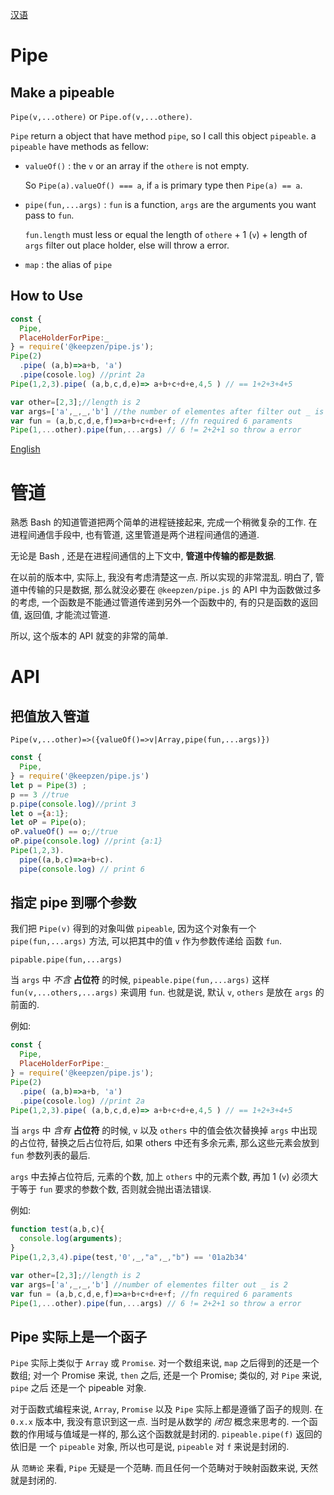 [汉语](#zh)
# Pipe <a id="en"></a>
## Make a pipeable
`Pipe(v,...othere)` or `Pipe.of(v,...othere)`.

`Pipe` return a object that have method `pipe`, so I call this object `pipeable`.
a `pipeable` have methods as fellow:
+ `valueOf()` : the `v` or an array if the `othere` is not empty.

  So `Pipe(a).valueOf() === a`, if `a` is primary type then `Pipe(a) == a`.
+ `pipe(fun,...args)` : `fun` is a function, `args` are the arguments you want pass to `fun`.

   `fun.length` must less or equal the length of `othere` + 1 (`v`) + length of `args` filter out place holder, else will throw a error.
+ `map` : the alias of `pipe`
## How to Use
```js
const {
  Pipe,
  PlaceHolderForPipe:_
} = require('@keepzen/pipe.js');
Pipe(2)
  .pipe( (a,b)=>a+b, 'a')
  .pipe(cosole.log) //print 2a
Pipe(1,2,3).pipe( (a,b,c,d,e)=> a+b+c+d+e,4,5 ) // == 1+2+3+4+5

var other=[2,3];//length is 2
var args=['a',_,_,'b'] //the number of elementes after filter out _ is 2
var fun = (a,b,c,d,e,f)=>a+b+c+d+e+f; //fn required 6 paraments
Pipe(1,...other).pipe(fun,...args) // 6 != 2+2+1 so throw a error
```
[English](#en)
# 管道 <a id="zh"></a>
熟悉 Bash 的知道管道把两个简单的进程链接起来, 完成一个稍微复杂的工作.
在进程间通信手段中, 也有管道, 这里管道是两个进程间通信的通道.

无论是 Bash , 还是在进程间通信的上下文中, **管道中传输的都是数据**.

在以前的版本中, 实际上, 我没有考虑清楚这一点. 所以实现的非常混乱.
明白了, 管道中传输的只是数据, 那么就没必要在 `@keepzen/pipe.js` 的
API 中为函数做过多的考虑, 一个函数是不能通过管道传递到另外一个函数中的,
有的只是函数的返回值, 返回值, 才能流过管道.

所以, 这个版本的 API 就变的非常的简单.

# API
## 把值放入管道
`Pipe(v,...other)=>({valueOf()=>v|Array,pipe(fun,...args)})`

```js
const {
  Pipe,
} = require('@keepzen/pipe.js')
let p = Pipe(3) ;
p == 3 //true
p.pipe(console.log)//print 3
let o ={a:1};
let oP = Pipe(o);
oP.valueOf() == o;//true
oP.pipe(console.log) //print {a:1}
Pipe(1,2,3).
  pipe((a,b,c)=>a+b+c).
  pipe(console.log) // print 6
```
## 指定 pipe 到哪个参数
我们把 `Pipe(v)` 得到的对象叫做 `pipeable`, 因为这个对象有一个 `pipe(fun,...args)` 方法,
可以把其中的值 `v` 作为参数传递给 函数 `fun`.

`pipable.pipe(fun,...args)`

当 `args` 中 *不含* **占位符** 的时候, `pipeable.pipe(fun,...args)` 这样 `fun(v,...others,...args)` 来调用 `fun`. 也就是说, 默认 `v`, `others` 是放在 `args` 的前面的.

例如:
```js
const {
  Pipe,
  PlaceHolderForPipe:_
} = require('@keepzen/pipe.js');
Pipe(2)
  .pipe( (a,b)=>a+b, 'a')
  .pipe(cosole.log) //print 2a
Pipe(1,2,3).pipe( (a,b,c,d,e)=> a+b+c+d+e,4,5 ) // == 1+2+3+4+5

```

当 `args` 中 *含有* **占位符** 的时候, `v` 以及 `others` 中的值会依次替换掉 `args` 中出现的占位符,
替换之后占位符后, 如果 others 中还有多余元素, 那么这些元素会放到 `fun` 参数列表的最后.

`args` 中去掉占位符后, 元素的个数, 加上 `others` 中的元素个数,
再加 1 (`v`) 必须大于等于 `fun` 要求的参数个数, 否则就会抛出语法错误.

例如:

```js
function test(a,b,c){
  console.log(arguments);
}
Pipe(1,2,3,4).pipe(test,'0',_,"a",_,"b") == '01a2b34'

var other=[2,3];//length is 2
var args=['a',_,_,'b'] //number of elementes filter out _ is 2
var fun = (a,b,c,d,e,f)=>a+b+c+d+e+f; //fn required 6 paraments
Pipe(1,...other).pipe(fun,...args) // 6 != 2+2+1 so throw a error
```
## Pipe 实际上是一个函子

`Pipe` 实际上类似于 `Array` 或 `Promise`. 对一个数组来说, `map` 之后得到的还是一个数组;
对一个 Promise 来说, `then` 之后, 还是一个 Promise; 类似的, 对 `Pipe` 来说, `pipe` 之后
还是一个 pipeable 对象.

对于函数式编程来说, `Array`, `Promise` 以及 `Pipe` 实际上都是遵循了函子的规则.
在 `0.x.x` 版本中, 我没有意识到这一点. 当时是从数学的 *闭包* 概念来思考的. 一个函数的作用域与值域是一样的, 那么这个函数就是封闭的. `pipeable.pipe(f)` 返回的依旧是 一个 `pipeable` 对象, 所以也可是说, `pipeable` 对 `f` 来说是封闭的.

从 `范畴论` 来看, `Pipe` 无疑是一个范畴. 而且任何一个范畴对于映射函数来说, 天然就是封闭的.
